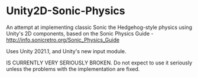 # Unity2D-Sonic-Physics
An attempt at implementing classic Sonic the Hedgehog-style physics using Unity's 2D components, based on the Sonic Physics Guide - http://info.sonicretro.org/Sonic_Physics_Guide

Uses Unity 2021.1, and Unity's new input module.

IS CURRENTLY VERY SERIOUSLY BROKEN. Do not expect to use it seriously unless the problems with the implementation are fixed.
